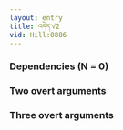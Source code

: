 ```yaml
---
layout: entry
title: འདེད་√2
vid: Hill:0886
---
```

### Dependencies (N = 0)


### Two overt arguments


### Three overt arguments
